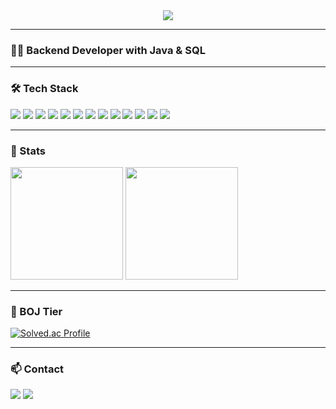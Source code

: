 <div align="center">
  <img src="https://capsule-render.vercel.app/api?type=wave&color=auto&height=200&section=header&text=Hi,%20I'm%20MinJae%20👋&fontSize=40"/>
</div>

---

### 👨‍💻 Backend Developer with Java & SQL

---

### 🛠️ Tech Stack
<p align="left">
  <img src="https://img.shields.io/badge/Java-007396?style=for-the-badge&logo=OpenJDK&logoColor=white"/>
  <img src="https://img.shields.io/badge/SQL-4479A1?style=for-the-badge&logo=MySQL&logoColor=white"/>
  <img src="https://img.shields.io/badge/Python-3776AB?style=for-the-badge&logo=Python&logoColor=white"/>
  <img src="https://img.shields.io/badge/Spring Boot-6DB33F?style=for-the-badge&logo=Spring-Boot&logoColor=white"/>
  <img src="https://img.shields.io/badge/JPA-59666C?style=for-the-badge&logo=Hibernate&logoColor=white"/>
  <img src="https://img.shields.io/badge/MyBatis-0052CC?style=for-the-badge&logo=MySQL&logoColor=white"/>
  <img src="https://img.shields.io/badge/REST-000000?style=for-the-badge&logo=Rest&logoColor=white"/>
  <img src="https://img.shields.io/badge/MySQL-005C84?style=for-the-badge&logo=MySQL&logoColor=white"/>
  <img src="https://img.shields.io/badge/Oracle-F80000?style=for-the-badge&logo=Oracle&logoColor=white"/>
  <img src="https://img.shields.io/badge/Git-F05032?style=for-the-badge&logo=Git&logoColor=white"/>
  <img src="https://img.shields.io/badge/GitHub-181717?style=for-the-badge&logo=GitHub&logoColor=white"/>
  <img src="https://img.shields.io/badge/IntelliJ IDEA-000000?style=for-the-badge&logo=intellijidea&logoColor=white"/>
  <img src="https://img.shields.io/badge/AWS-232F3E?style=for-the-badge&logo=Amazon-AWS&logoColor=white"/>
</p>

---

### 🧮 Stats

<p align="left">
  <img src="https://github-readme-stats.vercel.app/api?username=MinJae-King&show_icons=true&theme=tokyonight" height="180px"/>
  <img src="https://github-readme-stats.vercel.app/api/top-langs/?username=MinJae-King&layout=compact&theme=tokyonight" height="180px"/>
</p>

---

### 🧩 BOJ Tier

[![Solved.ac Profile](http://mazassumnida.wtf/api/generate_badge?boj=alswjd1012)](https://solved.ac/alswjd1012)

---

### 📫 Contact

<a href="https://velog.io/@alswjd1012"><img src="https://img.shields.io/badge/Velog-20C997?style=for-the-badge&logo=Velog&logoColor=white"/></a>
<a href="mailto:alswjd1012@gmail.com"><img src="https://img.shields.io/badge/Gmail-D14836?style=for-the-badge&logo=Gmail&logoColor=white"/></a>
